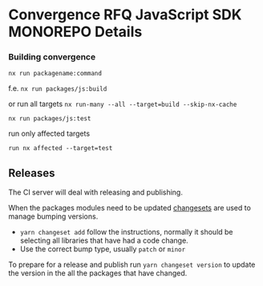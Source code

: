# Convergence RFQ JavaScript SDK MONOREPO Details

### Building convergence

`nx run packagename:command`

f.e.
`nx run packages/js:build`

or run all targets
`nx run-many --all --target=build --skip-nx-cache`

`nx run packages/js:test`

run only affected targets

`run nx affected --target=test`

## Releases

The CI server will deal with releasing and publishing.

When the packages modules need to be updated [changesets](https://github.com/changesets/changesets) are used to manage bumping versions.

- `yarn changeset add` follow the instructions, normally it should be selecting all libraries that have had a code change.
- Use the correct bump type, usually `patch` or `minor`

To prepare for a release and publish run `yarn changeset version` to update the version in the all the packages that have changed.
